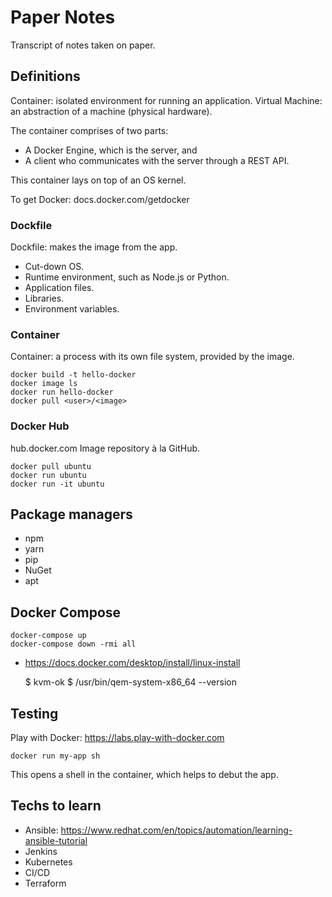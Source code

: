 # Paper Notes

Transcript of notes taken on paper.

## Definitions

Container: isolated environment for running an application.
Virtual Machine: an abstraction of a machine (physical hardware).

The container comprises of two parts:

- A Docker Engine, which is the server, and
- A client who communicates with the server through a REST API.

This container lays on top of an OS kernel.

To get Docker: docs.docker.com/getdocker

### Dockfile

Dockfile: makes the image from the app.

- Cut-down OS.
- Runtime environment, such as Node.js or Python.
- Application files.
- Libraries.
- Environment variables.

### Container

Container: a process with its own file system, provided by the image.

    docker build -t hello-docker
    docker image ls
    docker run hello-docker
    docker pull <user>/<image>

### Docker Hub

hub.docker.com  Image repository à la GitHub.

    docker pull ubuntu
    docker run ubuntu
    docker run -it ubuntu

## Package managers

- npm
- yarn
- pip
- NuGet
- apt

<!-- TODO -->
## Docker Compose

    docker-compose up
    docker-compose down -rmi all

- <https://docs.docker.com/desktop/install/linux-install>

    $ kvm-ok
    $ /usr/bin/qem-system-x86_64 --version

## Testing

Play with Docker: <https://labs.play-with-docker.com>

    docker run my-app sh

This opens a shell in the container, which helps to debut the app.

## Techs to learn

- Ansible: <https://www.redhat.com/en/topics/automation/learning-ansible-tutorial>
- Jenkins
- Kubernetes
- CI/CD
- Terraform
